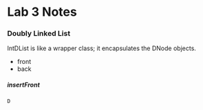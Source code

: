 # Lab 3 Notes

### Doubly Linked List

IntDList is like a wrapper class; it encapsulates the DNode objects.
- front
- back

##### insertFront
```java
D
```
